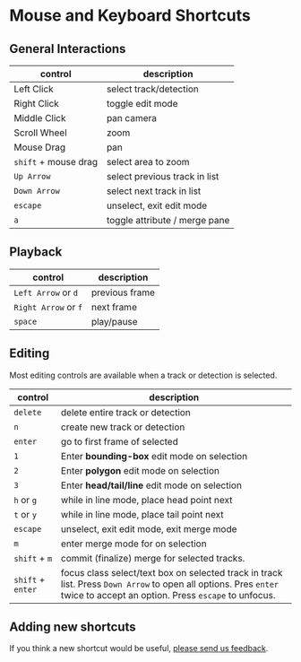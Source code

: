 # Mouse and Keyboard Shortcuts

## General Interactions

| control    | description |
| ---------- | ------------|
| Left Click | select track/detection |
| Right Click | toggle edit mode |
| Middle Click | pan camera |
| Scroll Wheel | zoom |
| Mouse Drag | pan |
| `shift` + mouse drag | select area to zoom |
| `Up Arrow` | select previous track in list |
| `Down Arrow` | select next track in list     |
| `escape` | unselect, exit edit mode |
| `a` | toggle attribute / merge pane |

## Playback

| control    | description |
| ---------- | ------------|
| `Left Arrow` or `d` | previous frame |
| `Right Arrow` or `f` | next frame |
| `space` | play/pause |

## Editing

Most editing controls are available when a track or detection is selected.

| control    | description |
| ---------- | ------------|
| `delete` | delete entire track or detection |
| `n` | create new track or detection |
| `enter` | go to first frame of selected |
| `1` | Enter **bounding-box** edit mode on selection |
| `2` | Enter **polygon** edit mode on selection  |
| `3` | Enter **head/tail/line** edit mode on selection |
| `h` or `g` | while in line mode, place head point next |
| `t` or `y` | while in line mode, place tail point next |
| `escape` | unselect, exit edit mode, exit merge mode |
| `m` | enter merge mode for on selection |
| `shift` + `m` | commit (finalize) merge for selected tracks. |
| `shift` + `enter` | focus class select/text box on selected track in track list.  Press `Down Arrow` to open all options.  Pres `enter` twice to accept an option.  Press `escape` to unfocus. |

## Adding new shortcuts

If you think a new shortcut would be useful, [please send us feedback](/#get-help).
